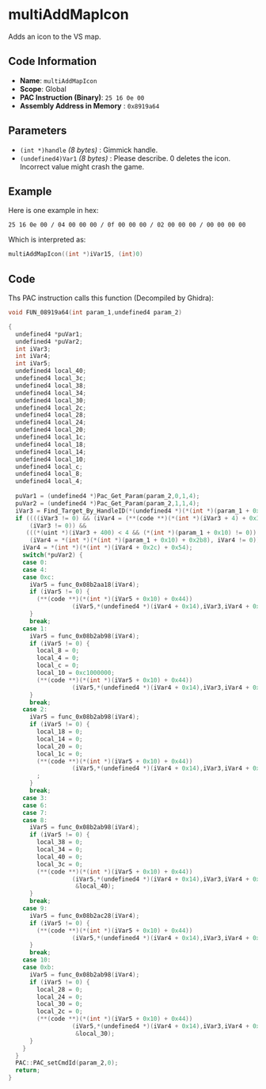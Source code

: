 # multiAddMapIcon

Adds an icon to the VS map.

## Code Information

- **Name**: `multiAddMapIcon`
- **Scope**: Global
- **PAC Instruction (Binary)**: `25 16 0e 00`
- **Assembly Address in Memory** : `0x8919a64`

## Parameters

- `(int *)handle` *(8 bytes)* : Gimmick handle.
- `(undefined4)Var1` *(8 bytes)* : Please describe. 0 deletes the icon. Incorrect value might crash the game.

## Example

Here is one example in hex:

```25 16 0e 00 / 04 00 00 00 / 0f 00 00 00 / 02 00 00 00 / 00 00 00 00```

Which is interpreted as:

```c
multiAddMapIcon((int *)iVar15, (int)0)
```

## Code

Ths PAC instruction calls this function (Decompiled by Ghidra):

```c
void FUN_08919a64(int param_1,undefined4 param_2)

{
  undefined4 *puVar1;
  undefined4 *puVar2;
  int iVar3;
  int iVar4;
  int iVar5;
  undefined4 local_40;
  undefined4 local_3c;
  undefined4 local_38;
  undefined4 local_34;
  undefined4 local_30;
  undefined4 local_2c;
  undefined4 local_28;
  undefined4 local_24;
  undefined4 local_20;
  undefined4 local_1c;
  undefined4 local_18;
  undefined4 local_14;
  undefined4 local_10;
  undefined4 local_c;
  undefined4 local_8;
  undefined4 local_4;
  
  puVar1 = (undefined4 *)Pac_Get_Param(param_2,0,1,4);
  puVar2 = (undefined4 *)Pac_Get_Param(param_2,1,1,4);
  iVar3 = Find_Target_By_HandleID(*(undefined4 *)(*(int *)(param_1 + 0x10) + 0xe8),*puVar1,1);
  if ((((iVar3 != 0) && (iVar4 = (**(code **)(*(int *)(iVar3 + 4) + 0x34))(iVar3), iVar4 == 10)) &&
      (iVar3 != 0)) &&
     (((*(uint *)(iVar3 + 400) < 4 && (*(int *)(param_1 + 0x10) != 0)) &&
      (iVar4 = *(int *)(*(int *)(param_1 + 0x10) + 0x2b8), iVar4 != 0)))) {
    iVar4 = *(int *)(*(int *)(iVar4 + 0x2c) + 0x54);
    switch(*puVar2) {
    case 0:
    case 4:
    case 0xc:
      iVar5 = func_0x08b2aa18(iVar4);
      if (iVar5 != 0) {
        (**(code **)(*(int *)(iVar5 + 0x10) + 0x44))
                  (iVar5,*(undefined4 *)(iVar4 + 0x14),iVar3,iVar4 + 0x4500,*puVar2);
      }
      break;
    case 1:
      iVar5 = func_0x08b2ab98(iVar4);
      if (iVar5 != 0) {
        local_8 = 0;
        local_4 = 0;
        local_c = 0;
        local_10 = 0xc1000000;
        (**(code **)(*(int *)(iVar5 + 0x10) + 0x44))
                  (iVar5,*(undefined4 *)(iVar4 + 0x14),iVar3,iVar4 + 0x4500,1,1,&local_8,&local_10);
      }
      break;
    case 2:
      iVar5 = func_0x08b2ab98(iVar4);
      if (iVar5 != 0) {
        local_18 = 0;
        local_14 = 0;
        local_20 = 0;
        local_1c = 0;
        (**(code **)(*(int *)(iVar5 + 0x10) + 0x44))
                  (iVar5,*(undefined4 *)(iVar4 + 0x14),iVar3,iVar4 + 0x4500,0,2,&local_18,&local_20)
        ;
      }
      break;
    case 3:
    case 6:
    case 7:
    case 8:
      iVar5 = func_0x08b2ab98(iVar4);
      if (iVar5 != 0) {
        local_38 = 0;
        local_34 = 0;
        local_40 = 0;
        local_3c = 0;
        (**(code **)(*(int *)(iVar5 + 0x10) + 0x44))
                  (iVar5,*(undefined4 *)(iVar4 + 0x14),iVar3,iVar4 + 0x4500,*puVar2,0,&local_38,
                   &local_40);
      }
      break;
    case 9:
      iVar5 = func_0x08b2ac28(iVar4);
      if (iVar5 != 0) {
        (**(code **)(*(int *)(iVar5 + 0x10) + 0x44))
                  (iVar5,*(undefined4 *)(iVar4 + 0x14),iVar3,iVar4 + 0x4500);
      }
      break;
    case 10:
    case 0xb:
      iVar5 = func_0x08b2ab98(iVar4);
      if (iVar5 != 0) {
        local_28 = 0;
        local_24 = 0;
        local_30 = 0;
        local_2c = 0;
        (**(code **)(*(int *)(iVar5 + 0x10) + 0x44))
                  (iVar5,*(undefined4 *)(iVar4 + 0x14),iVar3,iVar4 + 0x4500,*puVar2,2,&local_28,
                   &local_30);
      }
    }
  }
  PAC::PAC_setCmdId(param_2,0);
  return;
}
```

